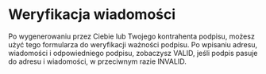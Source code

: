 # Weryfikacja wiadomości

Po wygenerowaniu przez Ciebie lub Twojego kontrahenta podpisu, możesz użyć tego formularza do weryfikacji ważności podpisu. Po wpisaniu adresu, wiadomości i odpowiedniego podpisu, zobaczysz VALID, jeśli podpis pasuje do adresu i wiadomości, w przeciwnym razie INVALID.

